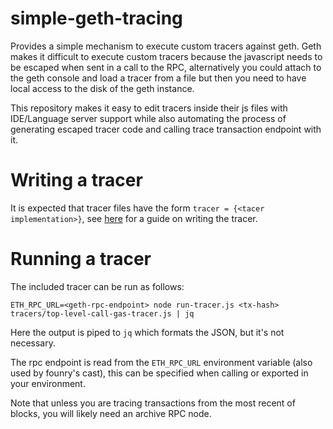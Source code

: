 # simple-geth-tracing

Provides a simple mechanism to execute custom tracers against geth. Geth makes
it difficult to execute custom tracers because the javascript needs to be
escaped when sent in a call to the RPC, alternatively you could attach to the
geth console and load a tracer from a file but then you need to have local
access to the disk of the geth instance.

This repository makes it easy to edit tracers inside their js files with
IDE/Language server support while also automating the process of generating
escaped tracer code and calling trace transaction endpoint with it.

# Writing a tracer

It is expected that tracer files have the form `tracer = {<tacer implementation>}`,
see
[here](https://geth.ethereum.org/docs/developers/evm-tracing/javascript-tutorial)
for a guide on writing the tracer.

# Running a tracer

The included tracer can be run as follows:
```
ETH_RPC_URL=<geth-rpc-endpoint> node run-tracer.js <tx-hash> tracers/top-level-call-gas-tracer.js | jq
```
Here the output is piped to `jq` which formats the JSON, but it's not necessary.

The rpc endpoint is read from the `ETH_RPC_URL` environment variable (also used
by founry's cast), this can be specified when calling or exported in your environment.

Note that unless you are tracing transactions from the most recent of blocks,
you will likely need an archive RPC node.
